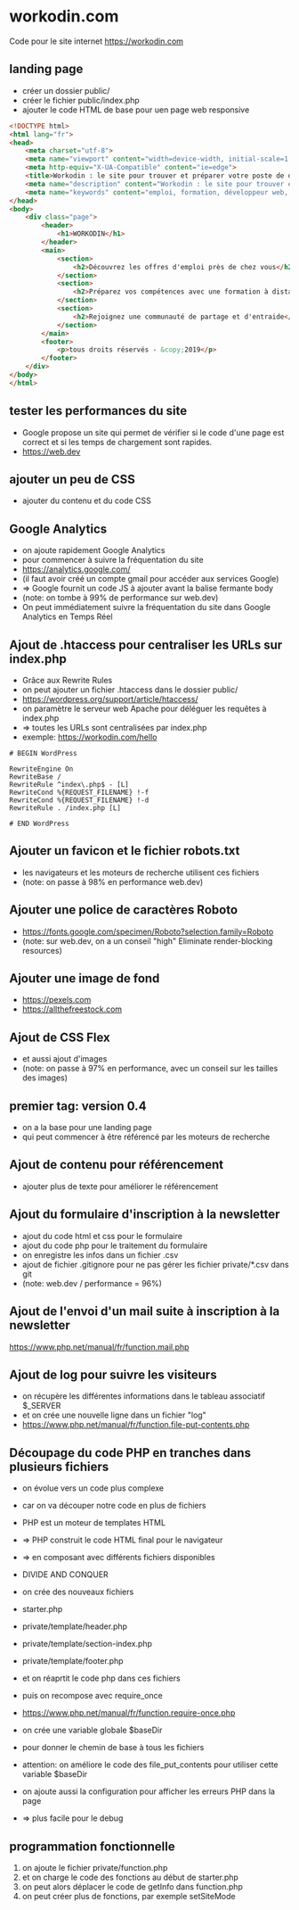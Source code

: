 # workodin.com

Code pour le site internet https://workodin.com 

## landing page

* créer un dossier public/
* créer le fichier public/index.php
* ajouter le code HTML de base pour uen page web responsive

```html
<!DOCTYPE html>
<html lang="fr">
<head>
    <meta charset="utf-8">
    <meta name="viewport" content="width=device-width, initial-scale=1.0">
    <meta http-equiv="X-UA-Compatible" content="ie=edge">
    <title>Workodin : le site pour trouver et préparer votre poste de développeur web depuis chez vous</title>
    <meta name="description" content="Workodin : le site pour trouver et préparer votre poste de développeur web depuis chez vous">
    <meta name="keywords" content="emploi, formation, développeur web, formation distance">
</head>
<body>
    <div class="page">
        <header>
            <h1>WORKODIN</h1>
        </header>
        <main>
            <section>
                <h2>Découvrez les offres d'emploi près de chez vous</h2>
            </section>
            <section>
                <h2>Préparez vos compétences avec une formation à distance</h2>
            </section>
            <section>
                <h2>Rejoignez une communauté de partage et d'entraide</h2>
            </section>
        </main>
        <footer>
            <p>tous droits réservés - &copy;2019</p>
        </footer>
    </div>
</body>
</html>
```

## tester les performances du site

* Google propose un site qui permet de vérifier si le code d'une page est correct et si les temps de chargement sont rapides.
* https://web.dev

## ajouter un peu de CSS

* ajouter du contenu et du code CSS

## Google Analytics

* on ajoute rapidement Google Analytics
* pour commencer à suivre la fréquentation du site
* https://analytics.google.com/
* (il faut avoir créé un compte gmail pour accéder aux services Google)
* => Google fournit un code JS à ajouter avant la balise fermante body
* (note: on tombe à 99% de performance sur web.dev)
* On peut immédiatement suivre la fréquentation du site dans Google Analytics en Temps Réel

## Ajout de .htaccess pour centraliser les URLs sur index.php

* Grâce aux Rewrite Rules
* on peut ajouter un fichier .htaccess dans le dossier public/
* https://wordpress.org/support/article/htaccess/
* on paramètre le serveur web Apache pour déléguer les requêtes à index.php
* => toutes les URLs sont centralisées par index.php
* exemple: https://workodin.com/hello


```
# BEGIN WordPress

RewriteEngine On
RewriteBase /
RewriteRule ^index\.php$ - [L]
RewriteCond %{REQUEST_FILENAME} !-f
RewriteCond %{REQUEST_FILENAME} !-d
RewriteRule . /index.php [L]

# END WordPress
```

## Ajouter un favicon et le fichier robots.txt

* les navigateurs et les moteurs de recherche utilisent ces fichiers
* (note: on passe à 98% en performance web.dev)


## Ajouter une police de caractères Roboto

* https://fonts.google.com/specimen/Roboto?selection.family=Roboto
* (note: sur web.dev, on a un conseil "high" Eliminate render-blocking resources)

## Ajouter une image de fond

* https://pexels.com
* https://allthefreestock.com

## Ajout de CSS Flex

* et aussi ajout d'images
* (note: on passe à 97% en performance, avec un conseil sur les tailles des images)

## premier tag: version 0.4

* on a la base pour une landing page
* qui peut commencer à être référencé par les moteurs de recherche

## Ajout de contenu pour référencement

* ajouter plus de texte pour améliorer le référencement

## Ajout du formulaire d'inscription à la newsletter

* ajout du code html et css pour le formulaire
* ajout du code php pour le traitement du formulaire
* on enregistre les infos dans un fichier .csv
* ajout de fichier .gitignore pour ne pas gérer les fichier private/*.csv dans git
* (note: web.dev / performance = 96%)


## Ajout de l'envoi d'un mail suite à inscription à la newsletter

https://www.php.net/manual/fr/function.mail.php

## Ajout de log pour suivre les visiteurs

* on récupère les différentes informations dans le tableau associatif $_SERVER
* et on crée une nouvelle ligne dans un fichier "log"
* https://www.php.net/manual/fr/function.file-put-contents.php


## Découpage du code PHP en tranches dans plusieurs fichiers

* on évolue vers un code plus complexe 
* car on va découper notre code en plus de fichiers
* PHP est un moteur de templates HTML
* => PHP construit le code HTML final pour le navigateur
* => en composant avec différents fichiers disponibles

* DIVIDE AND CONQUER

* on crée des nouveaux fichiers
* starter.php
* private/template/header.php
* private/template/section-index.php
* private/template/footer.php

* et on réaprtit le code php dans ces fichiers

* puis on recompose avec require_once
* https://www.php.net/manual/fr/function.require-once.php

* on crée une variable globale $baseDir
* pour donner le chemin de base à tous les fichiers
* attention: on améliore le code des file_put_contents pour utiliser cette variable $baseDir

* on ajoute aussi la configuration pour afficher les erreurs PHP dans la page
* => plus facile pour le debug


## programmation fonctionnelle

1. on ajoute le fichier private/function.php
1. et on charge le code des fonctions au début de starter.php
1. on peut alors déplacer le code de getInfo dans function.php
1. on peut créer plus de fonctions, par exemple setSiteMode




